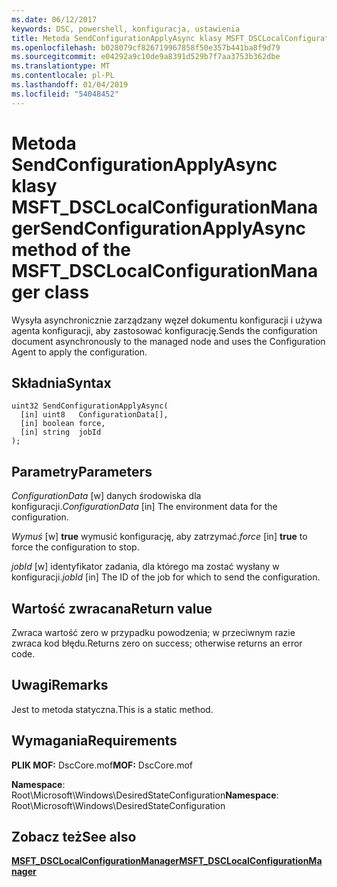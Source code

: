 ```yaml
---
ms.date: 06/12/2017
keywords: DSC, powershell, konfiguracja, ustawienia
title: Metoda SendConfigurationApplyAsync klasy MSFT_DSCLocalConfigurationManager
ms.openlocfilehash: b028079cf826719967858f50e357b441ba8f9d79
ms.sourcegitcommit: e04292a9c10de9a8391d529b7f7aa3753b362dbe
ms.translationtype: MT
ms.contentlocale: pl-PL
ms.lasthandoff: 01/04/2019
ms.locfileid: "54048452"
---
```

# <a name="sendconfigurationapplyasync-method-of-the-msftdsclocalconfigurationmanager-class"></a><span data-ttu-id="5a771-103">Metoda SendConfigurationApplyAsync klasy MSFT_DSCLocalConfigurationManager</span><span class="sxs-lookup"><span data-stu-id="5a771-103">SendConfigurationApplyAsync method of the MSFT_DSCLocalConfigurationManager class</span></span>

<span data-ttu-id="5a771-104">Wysyła asynchronicznie zarządzany węzeł dokumentu konfiguracji i używa agenta konfiguracji, aby zastosować konfigurację.</span><span class="sxs-lookup"><span data-stu-id="5a771-104">Sends the configuration document asynchronously to the managed node and uses the Configuration Agent to apply the configuration.</span></span>

## <a name="syntax"></a><span data-ttu-id="5a771-105">Składnia</span><span class="sxs-lookup"><span data-stu-id="5a771-105">Syntax</span></span>

```mof
uint32 SendConfigurationApplyAsync(
  [in] uint8   ConfigurationData[],
  [in] boolean force,
  [in] string  jobId
);
```

## <a name="parameters"></a><span data-ttu-id="5a771-106">Parametry</span><span class="sxs-lookup"><span data-stu-id="5a771-106">Parameters</span></span>

<span data-ttu-id="5a771-107">*ConfigurationData* \[w\] danych środowiska dla konfiguracji.</span><span class="sxs-lookup"><span data-stu-id="5a771-107">*ConfigurationData* \[in\] The environment data for the configuration.</span></span>

<span data-ttu-id="5a771-108">*Wymuś* \[w\] **true** wymusić konfigurację, aby zatrzymać.</span><span class="sxs-lookup"><span data-stu-id="5a771-108">*force* \[in\] **true** to force the configuration to stop.</span></span>

<span data-ttu-id="5a771-109">*jobId* \[w\] identyfikator zadania, dla którego ma zostać wysłany w konfiguracji.</span><span class="sxs-lookup"><span data-stu-id="5a771-109">*jobId* \[in\] The ID of the job for which to send the configuration.</span></span>

## <a name="return-value"></a><span data-ttu-id="5a771-110">Wartość zwracana</span><span class="sxs-lookup"><span data-stu-id="5a771-110">Return value</span></span>

<span data-ttu-id="5a771-111">Zwraca wartość zero w przypadku powodzenia; w przeciwnym razie zwraca kod błędu.</span><span class="sxs-lookup"><span data-stu-id="5a771-111">Returns zero on success; otherwise returns an error code.</span></span>

## <a name="remarks"></a><span data-ttu-id="5a771-112">Uwagi</span><span class="sxs-lookup"><span data-stu-id="5a771-112">Remarks</span></span>

<span data-ttu-id="5a771-113">Jest to metoda statyczna.</span><span class="sxs-lookup"><span data-stu-id="5a771-113">This is a static method.</span></span>

## <a name="requirements"></a><span data-ttu-id="5a771-114">Wymagania</span><span class="sxs-lookup"><span data-stu-id="5a771-114">Requirements</span></span>

<span data-ttu-id="5a771-115">**PLIK MOF:** DscCore.mof</span><span class="sxs-lookup"><span data-stu-id="5a771-115">**MOF:** DscCore.mof</span></span>

<span data-ttu-id="5a771-116">**Namespace**: Root\Microsoft\Windows\DesiredStateConfiguration</span><span class="sxs-lookup"><span data-stu-id="5a771-116">**Namespace**: Root\Microsoft\Windows\DesiredStateConfiguration</span></span>

## <a name="see-also"></a><span data-ttu-id="5a771-117">Zobacz też</span><span class="sxs-lookup"><span data-stu-id="5a771-117">See also</span></span>

[<span data-ttu-id="5a771-118">**MSFT_DSCLocalConfigurationManager**</span><span class="sxs-lookup"><span data-stu-id="5a771-118">**MSFT_DSCLocalConfigurationManager**</span></span>](msft-dsclocalconfigurationmanager.md)